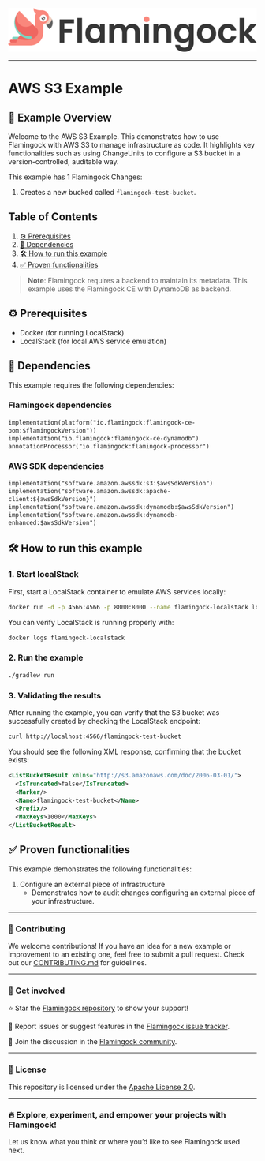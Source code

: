 ![Header Image](../misc/logo-with-text.png)
___

# AWS S3 Example

## 📖 Example Overview

Welcome to the AWS S3 Example. This demonstrates how to use Flamingock with AWS S3 to manage infrastructure as code.
It highlights key functionalities such as using ChangeUnits to configure a S3 bucket in a version-controlled, auditable way.

This example has 1 Flamingock Changes:
1. Creates a new bucked called `flamingock-test-bucket`.

## Table of Contents

1. [⚙️ Prerequisites](#-prerequisites)
2. [📌 Dependencies](#-dependencies)
3. [🛠 How to run this example](#-how-to-run-this-example)
4. [✅ Proven functionalities](#-proven-functionalities)

> **Note**: Flamingock requires a backend to maintain its metadata. This example uses the Flamingock CE with DynamoDB as backend.

## ⚙️ Prerequisites

- Docker (for running LocalStack)
- LocalStack (for local AWS service emulation)

## 📌 Dependencies

This example requires the following dependencies:
### Flamingock dependencies
    implementation(platform("io.flamingock:flamingock-ce-bom:$flamingockVersion"))
    implementation("io.flamingock:flamingock-ce-dynamodb")
    annotationProcessor("io.flamingock:flamingock-processor")

### AWS SDK dependencies
    implementation("software.amazon.awssdk:s3:$awsSdkVersion")
    implementation("software.amazon.awssdk:apache-client:${awsSdkVersion}")
    implementation("software.amazon.awssdk:dynamodb:$awsSdkVersion")
    implementation("software.amazon.awssdk:dynamodb-enhanced:$awsSdkVersion")

## 🛠 How to run this example

### 1. Start localStack

First, start a LocalStack container to emulate AWS services locally:
```bash
docker run -d -p 4566:4566 -p 8000:8000 --name flamingock-localstack localstack/localstack
```
You can verify LocalStack is running properly with:
```bash
docker logs flamingock-localstack
```

### 2. Run the example
```bash
./gradlew run
```

### 3. Validating the results

After running the example, you can verify that the S3 bucket was successfully created by checking the LocalStack endpoint:
   ```bash
   curl http://localhost:4566/flamingock-test-bucket 
   ```
You should see the following XML response, confirming that the bucket exists:
   ```xml
   <ListBucketResult xmlns="http://s3.amazonaws.com/doc/2006-03-01/">
     <IsTruncated>false</IsTruncated>
     <Marker/>
     <Name>flamingock-test-bucket</Name>
     <Prefix/>
     <MaxKeys>1000</MaxKeys>
   </ListBucketResult>
   ```

## ✅ Proven functionalities

This example demonstrates the following functionalities:
1. Configure an external piece of infrastructure
   - Demonstrates how to audit changes configuring an external piece of your infrastructure.

___

### 📢 Contributing
We welcome contributions! If you have an idea for a new example or improvement to an existing one, feel free to submit a
pull request. Check out our [CONTRIBUTING.md](../CONTRIBUTING.md) for guidelines.

___

### 🤝 Get involved
⭐ Star the [Flamingock repository](https://github.com/mongock/flamingock-project) to show your support!

🐞 Report issues or suggest features in the [Flamingock issue tracker](https://github.com/mongock/flamingock-project/issues).

💬 Join the discussion in the [Flamingock community](https://github.com/mongock/flamingock-project/discussions).

___

### 📜 License
This repository is licensed under the [Apache License 2.0](../LICENSE.md).

___

### 🔥 Explore, experiment, and empower your projects with Flamingock!
Let us know what you think or where you’d like to see Flamingock used next.
